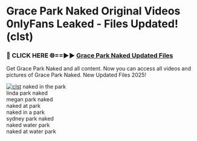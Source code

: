 # Grace Park Naked Original Videos 0nlyFans Leaked - Files Updated! (clst)

<h3>🔴 CLICK HERE 🌐==►► <a href="https://tinyurl.com/yckcrads" rel="nofollow">Grace Park Naked Updated Files</a></h3>

Get Grace Park Naked and all content. Now you can access all videos and pictures of Grace Park Naked. New Updated Files 2025!

[![clst](https://i.imgur.com/hpKpOFt.gif)](https://tinyurl.com/yckcrads)
naked in the park<br>
linda park naked<br>
megan park naked<br>
naked at park<br>
naked in a park<br>
sydney park naked<br>
naked water park<br>
naked at water park